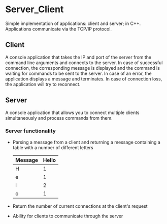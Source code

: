# Server_Client
Simple implementation of applications: client and server; in C++. 
Applications communicate via the TCP/IP protocol.
## Client
A console application that takes the IP and port of the server from the command line arguments and connects to the server. 
In case of successful connection, the corresponding message is displayed and the command is waiting for commands to be sent to the server. 
In case of an error, the application displays a message and terminates. 
In case of connection loss, the application will try to reconnect. 
## Server
A console application that allows you to connect multiple clients simultaneously and process commands from them.
### Server functionality
- Parsing a message from a client and returning a message containing a table with a number of different letters

  Message|Hello
  ---|---
  H|1
  e|1
  l|2
  o|1
- Return the number of current connections at the client's request
- Ability for clients to communicate through the server
